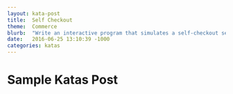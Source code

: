 ```yaml
---
layout: kata-post
title:  Self Checkout
theme:  Commerce
blurb:  "Write an interactive program that simulates a self-checkout service at a store terminal."
date:   2016-06-25 13:10:39 -1000
categories: katas
---
```


# Sample Katas Post
